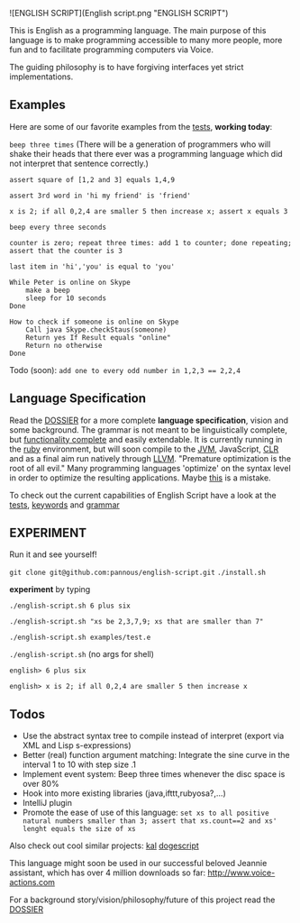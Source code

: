 ![ENGLISH SCRIPT](English script.png "ENGLISH SCRIPT")

This is English as a programming language.
The main purpose of this language is to make programming accessible to many more people, more fun and to facilitate programming computers via Voice.

The guiding philosophy is to have forgiving interfaces yet strict implementations.

Examples
--------
Here are some of our favorite examples from the [tests](test/unit), **working today**:

`beep three times`
(There will be a generation of programmers who will shake their heads that there ever was a programming language which did not interpret that sentence correctly.)

`assert square of [1,2 and 3] equals 1,4,9`

`assert 3rd word in 'hi my friend' is 'friend'`

`x is 2; if all 0,2,4 are smaller 5 then increase x; assert x equals 3 `

`beep every three seconds`

`counter is zero; repeat three times: add 1 to counter; done repeating; assert that the counter is 3`


`last item in 'hi','you' is equal to 'you'`


```
While Peter is online on Skype
	make a beep
	sleep for 10 seconds
Done
```

```
How to check if someone is online on Skype
	Call java Skype.checkStaus(someone)
	Return yes If Result equals "online"
	Return no otherwise
Done
```

Todo (soon):
`add one to every odd number in 1,2,3 == 2,2,4`


Language Specification
----------------------
Read the [DOSSIER](https://github.com/pannous/natural-english/tree/master/DOSSIER.md) for a more complete **language specification**, vision and some background. The grammar is not meant to be linguistically complete, but [functionality complete](https://en.wikipedia.org/wiki/Functional_completeness) and easily extendable. It is currently running in the [ruby](https://www.ruby-lang.org/en/) environment, but will soon compile to the [JVM](https://en.wikipedia.org/wiki/Java_Virtual_Machine), JavaScript, [CLR](https://en.wikipedia.org/wiki/Common_Language_Runtime) and as a final aim run natively through [LLVM](https://en.wikipedia.org/wiki/LLVM).
"Premature optimization is the root of all evil." Many programming languages 'optimize' on the syntax level in order to optimize the resulting applications. Maybe [this](http://www.cs.utexas.edu/~EWD/transcriptions/EWD06xx/EWD667.html) is a mistake.

To check out the current capabilities of English Script have a look at the [tests](https://github.com/pannous/natural-english/tree/master/test/unit),
[keywords](https://github.com/pannous/natural-english/blob/master/lib/english-script/english-tokens.rb) and
[grammar](https://github.com/pannous/natural-english/blob/master/lib/english-script/english-parser.rb)


EXPERIMENT
----------
Run it and see yourself!

`git clone git@github.com:pannous/english-script.git`
`./install.sh`

**experiment** by typing

`./english-script.sh 6 plus six`

`./english-script.sh "xs be 2,3,7,9; xs that are smaller than 7"`

`./english-script.sh examples/test.e`

`./english-script.sh` (no args for shell)

`english> 6 plus six`

`english> x is 2; if all 0,2,4 are smaller 5 then increase x`

Todos
-----
* Use the abstract syntax tree to compile instead of interpret (export via XML and Lisp s-expressions)
* Better (real) function argument matching: Integrate the sine curve in the interval 1 to 10 with step size .1
* Implement event system: Beep three times whenever the disc space is over 80%
* Hook into more existing libraries (java,ifttt,rubyosa?,...)
* IntelliJ plugin
* Promote the ease of use of this language:
`set xs to all positive natural numbers smaller than 3; assert that xs.count==2 and xs' lenght equals the size of xs`

Also check out cool similar projects:
[kal](https://github.com/rzimmerman/kal)
[dogescript](https://github.com/remixz/dogescript)

This language might soon be used in our successful beloved Jeannie assistant, which has over 4 million downloads so far:
http://www.voice-actions.com

For a background story/vision/philosophy/future of this project read the [DOSSIER](https://github.com/pannous/natural-english/tree/master/DOSSIER.md)


